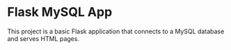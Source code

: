 # Flask MySQL App
This project is a basic Flask application that connects to a MySQL database and serves HTML pages.
